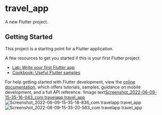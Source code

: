 # travel_app

A new Flutter project.

## Getting Started

This project is a starting point for a Flutter application.

A few resources to get you started if this is your first Flutter project:

- [Lab: Write your first Flutter app](https://docs.flutter.dev/get-started/codelab)
- [Cookbook: Useful Flutter samples](https://docs.flutter.dev/cookbook)

For help getting started with Flutter development, view the
[online documentation](https://docs.flutter.dev/), which offers tutorials,
samples, guidance on mobile development, and a full API reference.
!Image text[Screenshot_2022-06-09-15-35-16-043_com travelapp travel_app](https://user-images.githubusercontent.com/71358808/172939844-26a7aa14-bccb-4581-a820-5a7e5841e441.jpg)
![Screenshot_2022-06-09-15-35-18-836_com travelapp travel_app](https://user-images.githubusercontent.com/71358808/172939851-da895019-2ab2-443a-9119-52b827afab28.jpg)
![Screenshot_2022-06-09-15-35-20-563_com travelapp travel_app](https://user-images.githubusercontent.com/71358808/172939854-5888f8b7-f76c-44a5-93d0-ca772e002f43.jpg)
